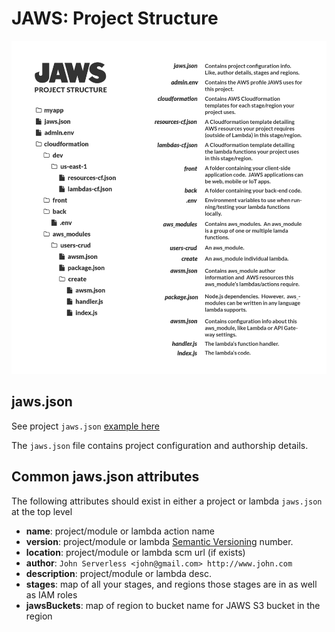 # JAWS: Project Structure

![jaws framework structural diagram](img/jaws_files_diagram.png)

## jaws.json

See project `jaws.json` [example here](../examples/project-jaws.json)

The `jaws.json` file contains project configuration and authorship details.

## Common jaws.json attributes

The following attributes should exist in either a project or lambda `jaws.json` at the top level

* **name**: project/module or lambda action name
* **version**: project/module or lambda [Semantic Versioning](http://semver.org/) number.
* **location**: project/module or lambda scm url (if exists)
* **author**: `John Serverless <john@gmail.com> http://www.john.com`
* **description**: project/module or lambda desc.
* **stages**: map of all your stages, and regions those stages are in as well as IAM roles
* **jawsBuckets**: map of region to bucket name for JAWS S3 bucket in the region
